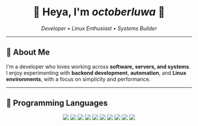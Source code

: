 <h1 align="center">🌿 Heya, I'm <i>octoberluwa</i> 🍃</h1>

<p align="center">
  <em>Developer • Linux Enthusiast • Systems Builder</em>
</p>

---

## 🌱 About Me

I'm a developer who loves working across **software, servers, and systems**.
I enjoy experimenting with **backend development**, **automation**, and **Linux environments**, with a focus on simplicity and performance.

---

## 🧩 Programming Languages

<p align="center">
  <img src="https://img.shields.io/badge/HTML5-E34F26?style=flat&logo=html5&logoColor=white"/>
  <img src="https://img.shields.io/badge/CSS-563d7c?&style=flat&logo=css3&logoColor=white"/>
  <img src="https://img.shields.io/badge/JavaScript-F7DF1E?style=flat&logo=javascript&logoColor=black"/>
  <img src="https://img.shields.io/badge/TypeScript-3178C6?style=flat&logo=typescript&logoColor=white"/>
  <img src="https://img.shields.io/badge/React-61DAFB?style=flat&logo=react&logoColor=black"/>
  <img src="https://img.shields.io/badge/Svelte-FF3E00?style=flat&logo=svelte&logoColor=white"/>
  <img src="https://img.shields.io/badge/Go-00ADD8?style=flat&logo=go&logoColor=white"/>
  <img src="https://img.shields.io/badge/Python-14354C?style=flat&logo=python&logoColor=white"/>
  <img src="https://img.shields.io/badge/Java-ED8B00?style=flat&logo=openjdk&logoColor=white"/>
  <img src="https://img.shields.io/badge/MySQL-4479A1?style=flat&logo=mysql&logoColor=white"/>
</p>

